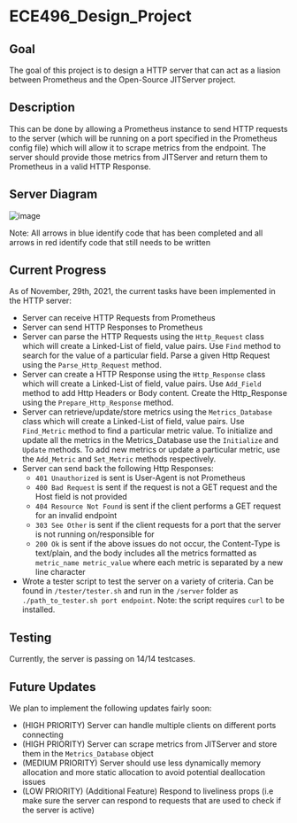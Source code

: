 # ECE496_Design_Project

## Goal

The goal of this project is to design a HTTP server that can act as a liasion between Prometheus and the Open-Source JITServer project.

## Description

This can be done by allowing a Prometheus instance to send HTTP requests to the server (which will be running on a port specified in the Prometheus config file) which will allow it to scrape metrics from the endpoint. The server should provide those metrics from JITServer and return them to Prometheus in a valid HTTP Response. 

## Server Diagram

![image](https://user-images.githubusercontent.com/46902009/143926505-b89aab9d-cc62-436a-91a0-b1fd354a6de1.png)

Note: All arrows in blue identify code that has been completed and all arrows in red identify code that still needs to be written

## Current Progress

As of November, 29th, 2021, the current tasks have been implemented in the HTTP server:

- Server can receive HTTP Requests from Prometheus
- Server can send HTTP Responses to Prometheus
- Server can parse the HTTP Requests using the `Http_Request` class which will create a Linked-List of field, value pairs. Use `Find` method to search for the value of a particular field. Parse a given Http Request using the `Parse_Http_Request` method.
- Server can create a HTTP Response using the `Http_Response` class which will create a Linked-List of field, value pairs. Use `Add_Field` method to add Http Headers or Body content. Create the Http_Response using the `Prepare_Http_Response` method.  
- Server can retrieve/update/store metrics using the `Metrics_Database` class which will create a Linked-List of field, value pairs. Use `Find_Metric` method to find a particular metric value. To initialize and update all the metrics in the Metrics_Database use the `Initialize` and `Update` methods. To add new metrics or update a particular metric, use the `Add_Metric` and `Set_Metric` methods respectively.
- Server can send back the following Http Responses:
  - `401 Unauthorized` is sent is User-Agent is not Prometheus
  - `400 Bad Request` is sent if the request is not a GET request and the Host field is not provided 
  - `404 Resource Not Found` is sent if the client performs a GET request for an invalid endpoint
  - `303 See Other` is sent if the client requests for a port that the server is not running on/responsible for
  - `200 Ok` is sent if the above issues do not occur, the Content-Type is text/plain, and the body includes all the metrics formatted as `metric_name metric_value` where each metric is separated by a new line character 
- Wrote a tester script to test the server on a variety of criteria. Can be found in `/tester/tester.sh` and run in the `/server` folder as `./path_to_tester.sh port endpoint`. Note: the script requires `curl` to be installed.  

## Testing

Currently, the server is passing on 14/14 testcases.

## Future Updates

We plan to implement the following updates fairly soon:

- (HIGH PRIORITY) Server can handle multiple clients on different ports connecting
- (HIGH PRIORITY) Server can scrape metrics from JITServer and store them in the `Metrics_Database` object
- (MEDIUM PRIORITY) Server should use less dynamically memory allocation and more static allocation to avoid potential deallocation issues
- (LOW PRIORITY) (Additional Feature) Respond to liveliness props (i.e make sure the server can respond to requests that are used to check if the server is active)
